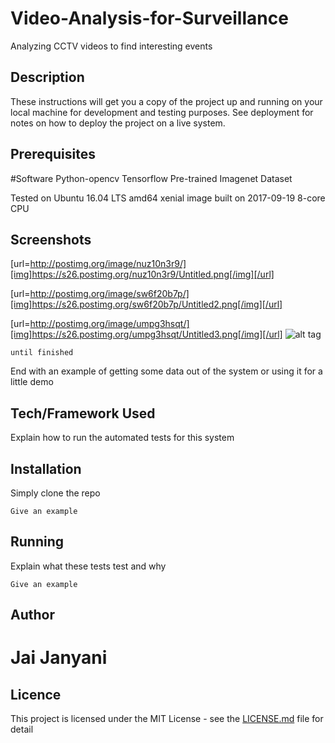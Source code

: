 # Video-Analysis-for-Surveillance
Analyzing CCTV videos to find interesting events

## Description

These instructions will get you a copy of the project up and running on your local machine for development and testing purposes. See deployment for notes on how to deploy the project on a live system.

## Prerequisites

#Software
Python-opencv
Tensorflow
Pre-trained Imagenet Dataset

Tested on Ubuntu 16.04 LTS
amd64 xenial image built on 2017-09-19
8-core CPU


## Screenshots



[url=http://postimg.org/image/nuz10n3r9/][img]https://s26.postimg.org/nuz10n3r9/Untitled.png[/img][/url]

[url=http://postimg.org/image/sw6f20b7p/][img]https://s26.postimg.org/sw6f20b7p/Untitled2.png[/img][/url]

[url=http://postimg.org/image/umpg3hsqt/][img]https://s26.postimg.org/umpg3hsqt/Untitled3.png[/img][/url]
![alt tag](http://postimg.org/image/nuz10n3r9/)

```
until finished
```

End with an example of getting some data out of the system or using it for a little demo

## Tech/Framework Used

Explain how to run the automated tests for this system

## Installation

Simply clone the repo

```
Give an example
```

## Running

Explain what these tests test and why

```
Give an example
```

## Author

# Jai Janyani

## Licence

This project is licensed under the MIT License - see the [LICENSE.md](LICENSE.md) file for detail


